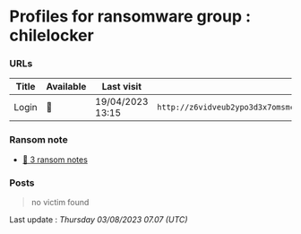 # Profiles for ransomware group : **chilelocker**



### URLs
| Title | Available | Last visit | fqdn | Screenshot 
|---|---|---|---|---|
| Login | 🔴 | 19/04/2023 13:15 | `http://z6vidveub2ypo3d3x7omsmcxqwxkkmvn5y3paoufyd2tt4bfbkg33kid.onion` | <a href="https://images.ransomware.live/screenshots/z6vidveub2ypo3d3x7omsmcxqwxkkmvn5y3paoufyd2tt4bfbkg33kid-onion.png" target=_blank>📸</a> | 


### Ransom note
* [📝 3 ransom notes](notes/chilelocker)

### Posts

> no victim found




Last update : _Thursday 03/08/2023 07.07 (UTC)_
